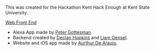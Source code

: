 This was created for the Hackathon Kent Hack Enough at Kent State University.

[Web Front End](http://www.phatandphresh.tech)

* Alexa App made by [Peter Gottesman](https://www.petergottesman.com).
* Backend created by [Declan Hopkins](http://www.declanhopkins.com/) and [Liam Gensel](http://www.liamgensel.com/).
* Website and iOS app made by [Aurthur De Araujo](http://www.arthurdearaujo.com/). 
